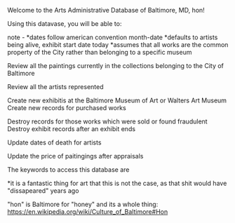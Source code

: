 Welcome to the Arts Administrative Database of Baltimore, MD, hon! 

Using this datavase, you will be able to:

note - 
*dates follow american convention month-date 
*defaults to artists being alive, exhibit start date today 
*assumes that all works are the common property of the City rather than belonging to a specific museum 

Review all the paintings currently in the collections belonging to the City of Baltimore 


Review all the artists represented 

Create new exhibitis at the Baltimore Museum of Art or Walters Art Museum 
Create new records for purchased works 

Destroy records for those works which were sold or found fraudulent 
Destroy exhibit records after an exhibit ends 

Update dates of death for artists 

Update the price of paitingings after appraisals 

The keywords to access this database are 


*it is a fantastic thing for art that this is not the case, as that shit would have "dissapeared" years ago 

"hon" is Baltimore for "honey" and its a whole thing:  
https://en.wikipedia.org/wiki/Culture_of_Baltimore#Hon 

